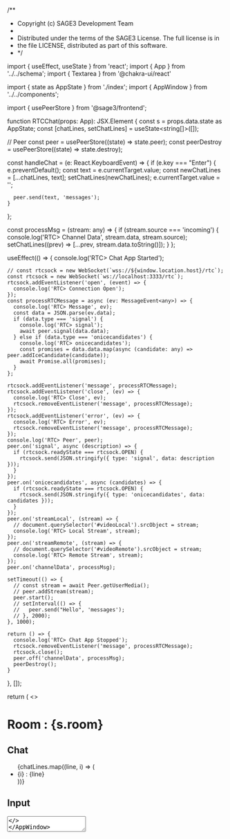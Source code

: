 /\*\*

- Copyright (c) SAGE3 Development Team
-
- Distributed under the terms of the SAGE3 License. The full license is in
- the file LICENSE, distributed as part of this software.
- \*/

import { useEffect, useState } from 'react';
import { App } from '../../schema';
import { Textarea } from '@chakra-ui/react'

import { state as AppState } from './index';
import { AppWindow } from '../../components';

import { usePeerStore } from '@sage3/frontend';

function RTCChat(props: App): JSX.Element {
const s = props.data.state as AppState;
const [chatLines, setChatLines] = useState<string[]>([]);

// Peer
const peer = usePeerStore((state) => state.peer);
const peerDestroy = usePeerStore((state) => state.destroy);

const handleChat = (e: React.KeyboardEvent<HTMLTextAreaElement>) => {
if (e.key === "Enter") {
e.preventDefault();
const text = e.currentTarget.value;
const newChatLines = [...chatLines, text];
setChatLines(newChatLines);
e.currentTarget.value = '';

      peer.send(text, 'messages');
    }

};

const processMsg = (stream: any) => {
if (stream.source === 'incoming') {
console.log('RTC> Channel Data', stream.data, stream.source);
setChatLines((prev) => [...prev, stream.data.toString()]);
}
};

useEffect(() => {
console.log('RTC> Chat App Started');

    // const rtcsock = new WebSocket(`wss://${window.location.host}/rtc`);
    const rtcsock = new WebSocket(`ws://localhost:3333/rtc`);
    rtcsock.addEventListener('open', (event) => {
      console.log('RTC> Connection Open');
    });
    const processRTCMessage = async (ev: MessageEvent<any>) => {
      console.log('RTC> Message', ev);
      const data = JSON.parse(ev.data);
      if (data.type === 'signal') {
        console.log('RTC> signal');
        await peer.signal(data.data);
      } else if (data.type === 'onicecandidates') {
        console.log('RTC> onicecandidates');
        const promises = data.data.map(async (candidate: any) => peer.addIceCandidate(candidate));
        await Promise.all(promises);
      }
    };

    rtcsock.addEventListener('message', processRTCMessage);
    rtcsock.addEventListener('close', (ev) => {
      console.log('RTC> Close', ev);
      rtcsock.removeEventListener('message', processRTCMessage);
    });
    rtcsock.addEventListener('error', (ev) => {
      console.log('RTC> Error', ev);
      rtcsock.removeEventListener('message', processRTCMessage);
    });
    console.log('RTC> Peer', peer);
    peer.on('signal', async (description) => {
      if (rtcsock.readyState === rtcsock.OPEN) {
        rtcsock.send(JSON.stringify({ type: 'signal', data: description }));
      }
    });
    peer.on('onicecandidates', async (candidates) => {
      if (rtcsock.readyState === rtcsock.OPEN) {
        rtcsock.send(JSON.stringify({ type: 'onicecandidates', data: candidates }));
      }
    });
    peer.on('streamLocal', (stream) => {
      // document.querySelector('#videoLocal').srcObject = stream;
      console.log('RTC> Local Stream', stream);
    });
    peer.on('streamRemote', (stream) => {
      // document.querySelector('#videoRemote').srcObject = stream;
      console.log('RTC> Remote Stream', stream);
    });
    peer.on('channelData', processMsg);

    setTimeout(() => {
      // const stream = await Peer.getUserMedia();
      // peer.addStream(stream);
      peer.start();
      // setInterval(() => {
      //   peer.send("Hello", 'messages');
      // }, 2000);
    }, 1000);

    return () => {
      console.log('RTC> Chat App Stopped');
      rtcsock.removeEventListener('message', processRTCMessage);
      rtcsock.close();
      peer.off('channelData', processMsg);
      peerDestroy();
    }

}, []);

return (
<AppWindow app={props}>
<>
<h1>Room : {s.room}</h1>
<h2>Chat</h2>
<ul>
{chatLines.map((line, i) => (
<li key={i}>{i} : {line}</li>
))}
</ul>
<h2>Input</h2>
<Textarea placeholder='Type to chat'
          onKeyDown={handleChat}
          size='sm'
          rows={1}
        />
</>
</AppWindow>
);
}

export default RTCChat;
